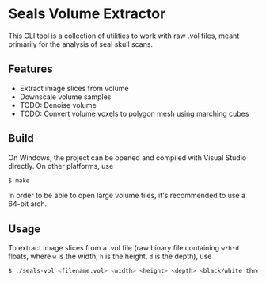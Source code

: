 [//]: # (    Note that this file is written in Markdown, and is best viewed with a Markdown viewer/editor, such as https://dillinger.io, or directly on GitHub.     )








# Seals Volume Extractor

This CLI tool is a collection of utilities to work with raw .vol files, meant primarily for the analysis of seal skull scans.

## Features

- Extract image slices from volume
- Downscale volume samples
- TODO: Denoise volume
- TODO: Convert volume voxels to polygon mesh using marching cubes

## Build

On Windows, the project can be opened and compiled with Visual Studio directly. On other platforms, use
```sh
$ make
```

In order to be able to open large volume files, it's recommended to use a 64-bit arch.

## Usage

To extract image slices from a .vol file (raw binary file containing `w*h*d` floats, where `w` is the width, `h` is the height, `d` is the depth), use
```sh
$ ./seals-vol <filename.vol> <width> <height> <depth> <black/white threshold>
```
